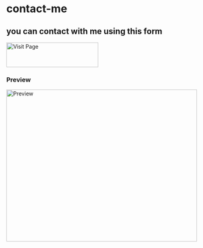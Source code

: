 # contact-me
## you can contact with me using this form
<img alt="Visit Page" src="https://user-images.githubusercontent.com/96917595/155704729-77d3faaf-84db-451e-b4cd-e070a38c2d53.png"  width="241" height="65"></a>
### Preview
<a href="https://devproarafat.me/contact-me/"><img src="https://user-images.githubusercontent.com/96917595/155704139-4ae4fb3d-b828-4c80-92ae-ba4f493d483f.png" alt="Preview" width="500" height="400"></a>
